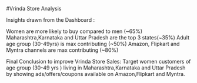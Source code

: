 #Vrinda Store Analysis

Insights drawn from the Dashboard : 

Women are more likely to buy compared to men (~65%)
Maharashtra,Karnataka and Uttar Pradesh are the top 3 states(~35%) 
Adult age group (30-49yrs) is max contributing (~50%)
Amazon, Flipkart and Myntra channels are max contributing (~80%)

Final Conclusion to improve Vrinda Store Sales: 
Target women customers of age group (30-49 yrs ) living in Maharashtra,Karnataka and Uttar Pradesh by showing ads/offers/coupons available on Amazon,Flipkart and Myntra.
